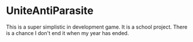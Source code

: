 # UniteAntiParasite
This is a super simplistic in development game. It is a school project.
There is a chance I don't end it when my year has ended.